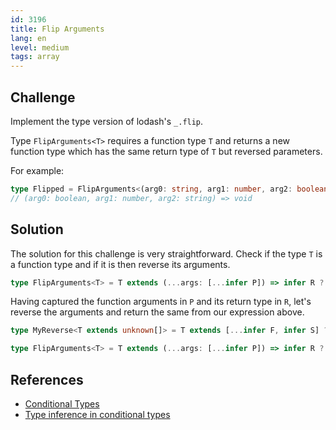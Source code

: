 ```yaml
---
id: 3196
title: Flip Arguments
lang: en
level: medium
tags: array 
---
```


## Challenge

Implement the type version of lodash's `_.flip`.

Type `FlipArguments<T>` requires a function type `T` and returns a new function type which has the same return type of `T` but reversed parameters.

For example:

```ts
type Flipped = FlipArguments<(arg0: string, arg1: number, arg2: boolean) => void> 
// (arg0: boolean, arg1: number, arg2: string) => void
```

## Solution

The solution for this challenge is very straightforward. Check if the type `T` is a function type and if it is then reverse its arguments.

```ts
type FlipArguments<T> = T extends (...args: [...infer P]) => infer R ? never : never
```

Having captured the function arguments in `P` and its return type in `R`, let's reverse the arguments and return the same from our expression above.

```ts
type MyReverse<T extends unknown[]> = T extends [...infer F, infer S] ? [S, ...MyReverse<F>] : [];

type FlipArguments<T> = T extends (...args: [...infer P]) => infer R ? (...args: MyReverse<P>) => R : never
```

## References

- [Conditional Types](https://www.typescriptlang.org/docs/handbook/2/conditional-types.html)
- [Type inference in conditional types](https://www.typescriptlang.org/docs/handbook/2/conditional-types.html#inferring-within-conditional-types)
